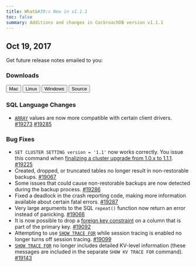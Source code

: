 ```yaml
---
title: What&#39;s New in v1.1.1
toc: false
summary: Additions and changes in CockroachDB version v1.1.1
---
```


## Oct 19, 2017

Get future release notes emailed to you:

<div class="hubspot-install-form install-form-1 clearfix">
    <script>
        hbspt.forms.create({
            css: '',
            cssClass: 'install-form',
            portalId: '1753393',
            formId: '39686297-81d2-45e7-a73f-55a596a8d5ff',
            formInstanceId: 1,
            target: '.install-form-1'
        });
    </script>
</div>

### Downloads

<div id="os-tabs" class="clearfix">
    <a href="https://binaries.cockroachdb.com/cockroach-v1.1.1.darwin-10.9-amd64.tgz"><button id="mac" data-eventcategory="mac-binary-release-notes">Mac</button></a>
    <a href="https://binaries.cockroachdb.com/cockroach-v1.1.1.linux-amd64.tgz"><button id="linux" data-eventcategory="linux-binary-release-notes">Linux</button></a>
    <a href="https://binaries.cockroachdb.com/cockroach-v1.1.1.windows-6.2-amd64.zip"><button id="windows" data-eventcategory="windows-binary-release-notes">Windows</button></a>
    <a href="https://binaries.cockroachdb.com/cockroach-v1.1.1.src.tgz"><button id="source" data-eventcategory="source-release-notes">Source</button></a>
</div>

### SQL Language Changes

- [`ARRAY`](../v1.1/array.html) values are now more compatible with certain client drivers. [#19273](https://github.com/cockroachdb/cockroach/pull/19273) [#19285](https://github.com/cockroachdb/cockroach/pull/19285)

### Bug Fixes

- `SET CLUSTER SETTING version = '1.1'` now works correctly. You issue this command when [finalizing a cluster upgrade from 1.0.x to 1.1.1](../v1.1/upgrade-cockroach-version.html). [#19225](https://github.com/cockroachdb/cockroach/pull/19225)
- Created, dropped, or truncated tables no longer result in non-restorable backups. [#19067](https://github.com/cockroachdb/cockroach/pull/19067)
- Some issues that could cause non-restorable backups are now detected during the backup process. [#19286](https://github.com/cockroachdb/cockroach/pull/19286)
- Fixed a deadlock in the crash reporting code, making more information available about certain fatal errors. [#19287](https://github.com/cockroachdb/cockroach/pull/19287)
- Very large arguments to the SQL `repeat()` function now return an error instead of panicking. [#19066](https://github.com/cockroachdb/cockroach/pull/19066)
- It is now possible to drop a [foreign key constraint](../v1.1/foreign-key.html) on a column that is part of the primary key. [#19092](https://github.com/cockroachdb/cockroach/pull/19092)
- Attempting to use [`SHOW TRACE FOR`](../v1.1/show-trace.html) while session tracing is enabled no longer turns off session tracing. [#19099](https://github.com/cockroachdb/cockroach/pull/19099)
- [`SHOW TRACE FOR`](../v1.1/show-trace.html) no longer includes detailed KV-level information (these messages are included in the separate `SHOW KV TRACE FOR` command). [#19143](https://github.com/cockroachdb/cockroach/pull/19143)
